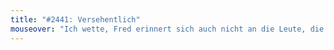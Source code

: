```yaml
---
title: "#2441: Versehentlich"
mouseover: "Ich wette, Fred erinnert sich auch nicht an die Leute, die er vergessen hat."
---
```

